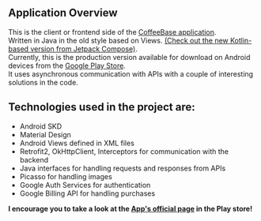 ## Application Overview
This is the client or frontend side of the [CoffeeBase application](https://github.com/nitekm/CoffeeBaseApi).\
Written in Java in the old style based on Views. [(Check out the new Kotlin-based version from Jetpack Compose)](https://github.com/nitekm/CoffeeBaseNew). \
Currently, this is the production version available for download on Android devices from the [Google Play Store](https://play.google.com/store/apps/details?id=ncodedev.coffeebase).\
It uses asynchronous communication with APIs with a couple of interesting solutions in the code.
## Technologies used in the project are:
 * Android SKD
 * Material Design
 * Android Views defined in XML files
 * Retrofit2, OkHttpClient, Interceptors for communication with the backend
 * Java interfaces for handling requests and responses from APIs
 * Picasso for handling images
 * Google Auth Services for authentication
 * Google Billing API for handling purchases

**I encourage you to take a look at the [App's official page](https://play.google.com/store/apps/details?id=ncodedev.coffeebase) in the Play store!**
